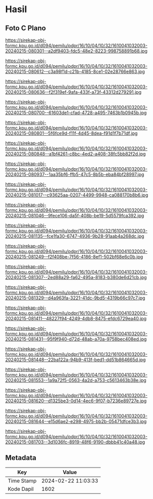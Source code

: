 # Hasil

## Foto C Plano

https://sirekap-obj-formc.kpu.go.id/d094/pemilu/pdpr/16/10/04/10/32/1610041032003-20240215-080301--a2df9403-fdc5-48e2-8223-998758891b68.jpg

https://sirekap-obj-formc.kpu.go.id/d094/pemilu/pdpr/16/10/04/10/32/1610041032003-20240215-080612--c3a98f1d-c21b-4185-8ce1-02e28766e863.jpg

https://sirekap-obj-formc.kpu.go.id/d094/pemilu/pdpr/16/10/04/10/32/1610041032003-20240215-080636--f2f319ef-9afa-433f-a73f-43312d279291.jpg

https://sirekap-obj-formc.kpu.go.id/d094/pemilu/pdpr/16/10/04/10/32/1610041032003-20240215-080700--61603de1-cfad-4728-a495-7463b1b0945b.jpg

https://sirekap-obj-formc.kpu.go.id/d094/pemilu/pdpr/16/10/04/10/32/1610041032003-20240215-080801--5f6fce9d-f11f-4d45-8dea-f91d1f7b71df.jpg

https://sirekap-obj-formc.kpu.go.id/d094/pemilu/pdpr/16/10/04/10/32/1610041032003-20240215-080848--a1bf4261-c8bc-4ed2-a408-38fc5bb82f2d.jpg

https://sirekap-obj-formc.kpu.go.id/d094/pemilu/pdpr/16/10/04/10/32/1610041032003-20240215-080937--1aa35bf6-ffb5-47c5-8b5b-eba84bf28997.jpg

https://sirekap-obj-formc.kpu.go.id/d094/pemilu/pdpr/16/10/04/10/32/1610041032003-20240215-081017--c93625aa-0207-4499-9948-ca088170b8b6.jpg

https://sirekap-obj-formc.kpu.go.id/d094/pemilu/pdpr/16/10/04/10/32/1610041032003-20240215-081046--9fece106-da5f-408b-be19-5d5579fca392.jpg

https://sirekap-obj-formc.kpu.go.id/d094/pemilu/pdpr/16/10/04/10/32/1610041032003-20240215-081135--fce1fa30-6747-4936-9b28-91aab4a268dc.jpg

https://sirekap-obj-formc.kpu.go.id/d094/pemilu/pdpr/16/10/04/10/32/1610041032003-20240215-081249--f2f408be-7f56-4186-8ef1-502bf68e6c0b.jpg

https://sirekap-obj-formc.kpu.go.id/d094/pemilu/pdpr/16/10/04/10/32/1610041032003-20240215-081307--2ed88a29-fa62-495a-8183-b380de6d21cb.jpg

https://sirekap-obj-formc.kpu.go.id/d094/pemilu/pdpr/16/10/04/10/32/1610041032003-20240215-081329--d4a963fa-3221-41dc-9bd5-4319b66c97c7.jpg

https://sirekap-obj-formc.kpu.go.id/d094/pemilu/pdpr/16/10/04/10/32/1610041032003-20240215-081411--48227f94-4249-4db8-8475-efdc6729ea40.jpg

https://sirekap-obj-formc.kpu.go.id/d094/pemilu/pdpr/16/10/04/10/32/1610041032003-20240215-081431--95f9f940-d72d-48ab-a70a-9758bec408ed.jpg

https://sirekap-obj-formc.kpu.go.id/d094/pemilu/pdpr/16/10/04/10/32/1610041032003-20240215-081448--22ba122a-94b9-413f-bed1-dd51b864665d.jpg

https://sirekap-obj-formc.kpu.go.id/d094/pemilu/pdpr/16/10/04/10/32/1610041032003-20240215-081553--1a9a72f5-0563-4a2d-a753-c5613463b38e.jpg

https://sirekap-obj-formc.kpu.go.id/d094/pemilu/pdpr/16/10/04/10/32/1610041032003-20240215-081620--d1325be3-0d14-4ec6-9f07-b7236e89727e.jpg

https://sirekap-obj-formc.kpu.go.id/d094/pemilu/pdpr/16/10/04/10/32/1610041032003-20240215-081644--e15d6ae2-e298-4975-bb2b-05471dfce3b3.jpg

https://sirekap-obj-formc.kpu.go.id/d094/pemilu/pdpr/16/10/04/10/32/1610041032003-20240215-081703--3d1036fc-8919-48f6-9190-dbbb41c40a48.jpg


## Metadata

| Key        | Value               |
| ---------- | ------------------- |
| Time Stamp | 2024-02-22 11:03:33 |
| Kode Dapil | 1602                |



